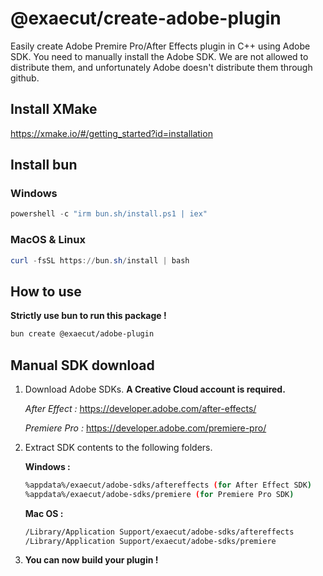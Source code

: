 # @exaecut/create-adobe-plugin

Easily create Adobe Premire Pro/After Effects plugin in C++ using Adobe SDK.
You need to manually install the Adobe SDK. We are not allowed to distribute them, and unfortunately Adobe doesn't distribute them through github.

## Install XMake

<https://xmake.io/#/getting_started?id=installation>

## Install bun

### Windows

```powershell
powershell -c "irm bun.sh/install.ps1 | iex"
```

### MacOS & Linux

```powershell
curl -fsSL https://bun.sh/install | bash
```

## How to use

**Strictly use bun to run this package !**

```bash
bun create @exaecut/adobe-plugin
```

## Manual SDK download

1. Download Adobe SDKs. **A Creative Cloud account is required.**

    *After Effect :* <https://developer.adobe.com/after-effects/>

    *Premiere Pro :* <https://developer.adobe.com/premiere-pro/>

2. Extract SDK contents to the following folders.

    **Windows :**

    ```bash
    %appdata%/exaecut/adobe-sdks/aftereffects (for After Effect SDK)
    %appdata%/exaecut/adobe-sdks/premiere (for Premiere Pro SDK)
    ```

    **Mac OS :**

    ```bash
    /Library/Application Support/exaecut/adobe-sdks/aftereffects
    /Library/Application Support/exaecut/adobe-sdks/premiere
    ```

3. **You can now build your plugin !**
